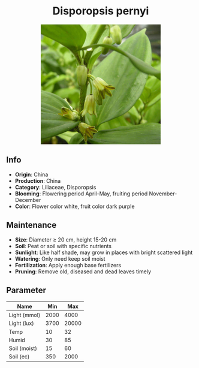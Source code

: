 <h1 align='center'>Disporopsis pernyi</h1>
<p align="center">
    <img 
        align='center'
        width='320'
        src="../images/disporopsis pernyi.png" 
        alt='Disporopsis pernyi' />
</p>

## Info

 - **Origin**: China
 - **Production**: China
 - **Category**: Liliaceae, Disporopsis
 - **Blooming**: Flowering period April-May, fruiting period November-December
 - **Color**: Flower color white, fruit color dark purple

## Maintenance

 - **Size**: Diameter ≥ 20 cm, height 15-20 cm
 - **Soil**: Peat or soil with specific nutrients
 - **Sunlight**: Like half shade, may grow in places with bright scattered light
 - **Watering**: Only need keep soil moist
 - **Fertilization**: Apply enough base fertilizers
 - **Pruning**: Remove old, diseased and dead leaves timely

## Parameter

| Name         | Min  | Max   |
|--------------|------|-------|
| Light (mmol) | 2000 | 4000  |
| Light (lux)  | 3700 | 20000 |
| Temp         | 10    | 32    |
| Humid        | 30   | 85    |
| Soil (moist) | 15   | 60    |
| Soil (ec)    | 350  | 2000  |